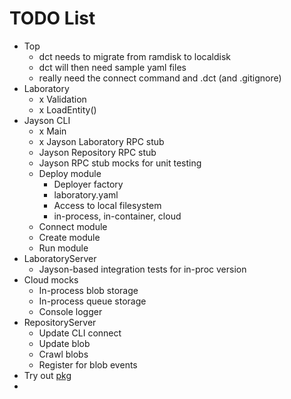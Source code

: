 # TODO List

* Top
  * dct needs to migrate from ramdisk to localdisk
  * dct will then need sample yaml files
  * really need the connect command and .dct (and .gitignore)
* Laboratory
  * x Validation
  * x LoadEntity()
* Jayson CLI
  * x Main
  * x Jayson Laboratory RPC stub
  * Jayson Repository RPC stub
  * Jayson RPC stub mocks for unit testing
  * Deploy module
    * Deployer factory
    * laboratory.yaml
    * Access to local filesystem
    * in-process, in-container, cloud
  * Connect module
  * Create module
  * Run module
* LaboratoryServer
  * Jayson-based integration tests for in-proc version
* Cloud mocks
  * In-process blob storage
  * In-process queue storage
  * Console logger
* RepositoryServer
  * Update CLI connect
  * Update blob
  * Crawl blobs
  * Register for blob events
* Try out [pkg](https://www.npmjs.com/package/pkg)
* 